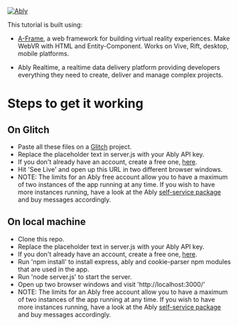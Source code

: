 [![Ably](https://s3.amazonaws.com/files.ably.io/logo-with-type.png)](https://www.ably.io)

This tutorial is built using:

* [A-Frame](http://aframe.io/), a web framework for building virtual reality experiences. Make WebVR with HTML and Entity-Component. Works on Vive, Rift, desktop, mobile platforms.

* Ably Realtime, a realtime data delivery platform providing developers everything they need to create, deliver and manage complex projects.

# Steps to get it working

## On Glitch

* Paste all these files on a [Glitch](https://glitch.com) project.
* Replace the placeholder text in server.js with your Ably API key.
* If you don't already have an account, create a free one, [here](ably.io).
* Hit 'See Live' and open up this URL in two different browser windows.
* NOTE: The limits for an Ably free account allow you to have a maximum of two instances of the app running at any time. If you wish to have more instances running, have a look at the Ably [self-service package](https://www.ably.io/pricing/self-service) and buy messages accordingly. 

## On local machine

* Clone this repo.
* Replace the placeholder text in server.js with your Ably API key.
* If you don't already have an account, create a free one, [here](ably.io).
* Run 'npm install' to install express, ably and cookie-parser npm modules that are used in the app.
* Run 'node server.js' to start the server.
* Open up two browser windows and visit 'http://localhost:3000/'
* NOTE: The limits for an Ably free account allow you to have a maximum of two instances of the app running at any time. If you wish to have more instances running, have a look at the Ably [self-service package](https://www.ably.io/pricing/self-service) and buy messages accordingly. 